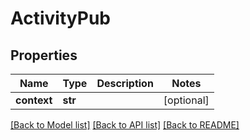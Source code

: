 # ActivityPub

## Properties
Name | Type | Description | Notes
------------ | ------------- | ------------- | -------------
**context** | **str** |  | [optional] 

[[Back to Model list]](../README.md#documentation-for-models) [[Back to API list]](../README.md#documentation-for-api-endpoints) [[Back to README]](../README.md)


